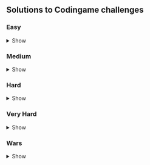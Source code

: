 ## Solutions to Codingame challenges

### Easy
<details>
<summary>Show</summary>

**Go**
- [The Descent](https://www.codingame.com/ide/puzzle/the-descent)
- [Onboarding](https://www.codingame.com/ide/puzzle/onboarding)

**Java**
- [Temperatures](https://www.codingame.com/ide/puzzle/temperatures)

**JavaScript**
- [1D bush fire](https://www.codingame.com/ide/puzzle/1d-bush-fire)
- [1D spreadsheet](https://www.codingame.com/ide/puzzle/1d-spreadsheet) **UNFINISHED (67%) - prob needs recursive approach** 
- [A Child's Play](https://www.codingame.com/ide/puzzle/a-childs-play) **UNFINISHED (81%)**
- [ASCII Art](https://www.codingame.com/ide/puzzle/ascii-art)
- [Asteroids](https://www.codingame.com/ide/puzzle/asteroids)
- [Chuck Norris](https://www.codingame.com/ide/puzzle/chuck-norris)
- [Detective Pikaptcha - Episode 1](https://www.codingame.com/ide/puzzle/detective-pikaptcha-ep1)
- [Horse-racing Duals](https://www.codingame.com/ide/puzzle/horse-racing-duals)
- [How time flies](https://www.codingame.com/ide/puzzle/how-time-flies)
- [Longest sequences of 1s](https://www.codingame.com/training/easy/create-the-longest-sequence-of-1s)
- [Mars Lander - Episode 1](https://www.codingame.com/ide/puzzle/mars-lander-episode-1)
- [Mime Type](https://www.codingame.com/ide/puzzle/mime-type)
- [Reverse Minesweeper](https://www.codingame.com/ide/puzzle/reverse-minesweeper)
- [Robot Show](https://www.codingame.com/ide/puzzle/robot-show)
- [Sudoku Checker](https://www.codingame.com/training/easy/sudoku-validator/solution?id=20448622)
- [Tree Paths](https://www.codingame.com/training/easy/tree-paths)

**Python**
- [Power of Thor - Episode 1](https://www.codingame.com/training/easy/power-of-thor-episode-1)
- [Rugby Score](https://www.codingame.com/ide/puzzle/rugby-score)
</details>

### Medium
<details>
<summary>Show</summary>

- [Don't Panic - Episode 1](https://www.codingame.com/ide/puzzle/don't-panic-episode-1)
- [The Last Crusade - Episode 1](https://www.codingame.com/ide/puzzle/the-last-crusade-episode-1)
</details>

### Hard
<details>
<summary>Show</summary>

- [Longest Palindrome](https://www.codingame.com/ide/puzzle/longest-palindrome) Inspired by: [this article](https://dev.to/urfan/leetcode-longest-palindromic-substring-with-javascript-544p)
- [Mini Sudoku Solver](https://www.codingame.com/ide/puzzle/mini-sudoku-solver)
</details>

### Very Hard
<details>
<summary>Show</summary>
</details>

### Wars
<details>
<summary>Show</summary>

- [Coders Strike Back](https://www.codingame.com/ide/puzzle/coders-strike-back)
</details>